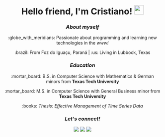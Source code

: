 <div align="center">
  <h1>Hello friend, I'm Cristiano! <img src="https://raw.githubusercontent.com/MartinHeinz/MartinHeinz/master/wave.gif" width="30px"></h1> 
  
  <h3><em>About myself</em></h3>
  <p>:globe_with_meridians: Passionate about programming and learning new technologies in the <em>www!</em></p>
  <p>:brazil: From Foz do Iguaçu, Paraná | :us: Living in Lubbock, Texas</p>
  
  <h3><em>Education</em></h3>
  <p>:mortar_board: B.S. in Computer Science with Mathematics & German minors from <strong>Texas Tech University</strong></p>
  <p>:mortar_board: M.S. in Computer Science with General Business minor from <strong>Texas Tech University</strong></p>
  <p>:books: <em>Thesis: Effective Management of Time Series Data</em></p>
  
  <h3><em>Let's connect!</em></h3>
  <a href="https://www.linkedin.com/in/cristianocaon/"><img src="https://img.shields.io/badge/-LinkedIn-blue?style=flat-square&logo=Linkedin&logoColor=white&link=https://www.linkedin.com/in/cristianocaon/" /></a>
  <a href="https://www.instagram.com/cristiano.caon/"><img src="https://img.shields.io/badge/-Instagram-e4405f?style=flat-square&logo=Instagram&logoColor=white&link=https://www.instagram.com/cristiano.caon/" /></a>
  <a href="mailto:cristiano.e.caon@gmail.com"><img src="https://img.shields.io/badge/-Gmail-d14836?style=flat-square&logo=Gmail&logoColor=white&link=mailto:cristiano.e.caon@gmail.com" /></a>
</div>

